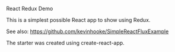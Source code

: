 React Redux Demo

This is a simplest possible React app to show using Redux.

See also:
https://github.com/kevinhooke/SimpleReactFluxExample

The starter was created using create-react-app.